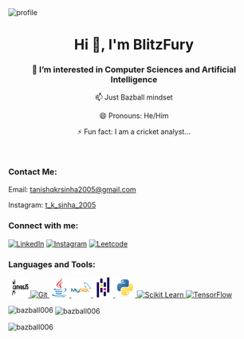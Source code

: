 <!DOCTYPE html>
<html lang="en">
<head>
    <meta charset="UTF-8">
    <meta name="viewport" content="width=device-width, initial-scale=0.5">
  
  
</head>
<body>
    <div class="image-container">
        <img class="profile-image" src="https://github.com/user-attachments/assets/61a354cd-7e37-42c7-bea6-bc20259dd820" alt="profile" />
    </div>
</body>
           <header>
            <h1 align="center"> Hi 👋, I'm BlitzFury</h1>
            <h3>👀 I’m interested in Computer Sciences and Artificial Intelligence</h3>
            <p>📫 Just Bazball mindset</p>
            <p>😄 Pronouns: He/Him</p>
            <p>⚡ Fun fact: I am a cricket analyst...</p>
        </header>
        <section>
            <h3 align="left">Contact Me:</h3>
            <p>Email: <a href="mailto:tanishqkrsinha2005@gmail.com">tanishqkrsinha2005@gmail.com</a></p>
            <p>Instagram: <a href="https://www.instagram.com/t_k_sinha_2005" target="_blank">t_k_sinha_2005</a></p>
        </section>
        <section>
            <h3 align="left">Connect with me:</h3>
            <p class="social-icons">
                <a href="https://linkedin.com/in/tanishq-kumar-sinha-66b731275" target="blank"><img align="center" src="https://raw.githubusercontent.com/rahuldkjain/github-profile-readme-generator/master/src/images/icons/Social/linked-in-alt.svg" alt="LinkedIn" height="30" width="40" /></a>
                <a href="https://instagram.com/t_k_sinha_2005" target="blank"><img align="center" src="https://raw.githubusercontent.com/rahuldkjain/github-profile-readme-generator/master/src/images/icons/Social/instagram.svg" alt="Instagram" height="30" width="40" /></a>
                <a href="https://leetcode.com/u/bazball/" target="blank"><img align="center" src="https://img.icons8.com/?size=80&id=9L16NypUzu38&format=png" alt="Leetcode" height="30" width="40" /></a>
            </p>
        </section>
        <section>
            <h3 align="left">Languages and Tools:</h3>
            <p class="tech-icons">
                <a href="https://canvasjs.com" target="_blank" rel="noreferrer"> <img src="https://raw.githubusercontent.com/Hardik0307/Hardik0307/master/assets/canvasjs-charts.svg" alt="CanvasJS" width="40" height="40"/> </a>
                <a href="https://git-scm.com/" target="_blank" rel="noreferrer"> <img src="https://www.vectorlogo.zone/logos/git-scm/git-scm-icon.svg" alt="Git" width="40" height="40"/> </a>
                <a href="https://www.java.com" target="_blank" rel="noreferrer"> <img src="https://raw.githubusercontent.com/devicons/devicon/master/icons/java/java-original.svg" alt="Java" width="40" height="40"/> </a>
                <a href="https://www.mysql.com/" target="_blank" rel="noreferrer"> <img src="https://raw.githubusercontent.com/devicons/devicon/master/icons/mysql/mysql-original-wordmark.svg" alt="MySQL" width="40" height="40"/> </a>
                <a href="https://pandas.pydata.org/" target="_blank" rel="noreferrer"> <img src="https://raw.githubusercontent.com/devicons/devicon/2ae2a900d2f041da66e950e4d48052658d850630/icons/pandas/pandas-original.svg" alt="Pandas" width="40" height="40"/> </a>
                <a href="https://www.python.org" target="_blank" rel="noreferrer"> <img src="https://raw.githubusercontent.com/devicons/devicon/master/icons/python/python-original.svg" alt="Python" width="40" height="40"/> </a>
                <a href="https://scikit-learn.org/" target="_blank" rel="noreferrer"> <img src="https://upload.wikimedia.org/wikipedia/commons/0/05/Scikit_learn_logo_small.svg" alt="Scikit Learn" width="40" height="40"/> </a>
                <a href="https://www.tensorflow.org" target="_blank" rel="noreferrer"> <img src="https://www.vectorlogo.zone/logos/tensorflow/tensorflow-icon.svg" alt="TensorFlow" width="40" height="40"/> </a>
            </p>
        </section>
        <section>
            <p><img align="left" src="https://github-readme-stats.vercel.app/api/top-langs?username=bazball006&show_icons=true&locale=en&layout=compact" alt="bazball006" /></p>
            <p>&nbsp;<img align="center" src="https://github-readme-stats.vercel.app/api?username=bazball006&show_icons=true&locale=en" alt="bazball006" /></p>
            <p><img align="center" src="https://github-readme-streak-stats.herokuapp.com/?user=bazball006&" alt="bazball006" /></p>
        </section>
<!---
bazball006/bazball006 is a ✨ special ✨ repository because its `README.md` (this file) appears on your GitHub profile.
You can click the Preview link to take a look at your changes.
--->

